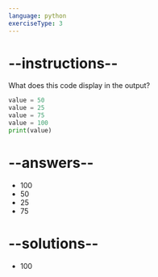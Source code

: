 ```yaml
---
language: python
exerciseType: 3
---
```


# --instructions--

What does this code display in the output?
```python
value = 50
value = 25
value = 75
value = 100
print(value)
```

# --answers--

- 100
- 50
- 25
- 75

# --solutions--

- 100
